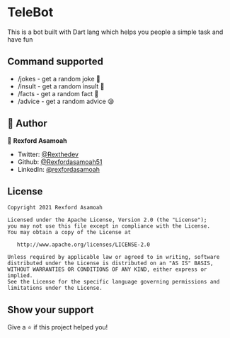 # TeleBot

This is a bot built with Dart lang which helps you people a simple task and have fun

## Command supported

- /jokes - get a random joke 😬
- /insult - get a random insult 🥵
- /facts - get a random fact 🍕
- /advice - get a random advice 😪

## 💌 Author

👤 **Rexford Asamoah**

- Twitter: [@Rexthedev](https://twitter.com/Rexthedev)
- Github: [@Rexfordasamoah51](https://github.com/Rexfordasamoah51)
- LinkedIn: [@rexfordasamoah](https://linkedin.com/in/rexfordasamoah)

## License

    Copyright 2021 Rexford Asamoah

    Licensed under the Apache License, Version 2.0 (the "License");
    you may not use this file except in compliance with the License.
    You may obtain a copy of the License at

       http://www.apache.org/licenses/LICENSE-2.0

    Unless required by applicable law or agreed to in writing, software
    distributed under the License is distributed on an "AS IS" BASIS,
    WITHOUT WARRANTIES OR CONDITIONS OF ANY KIND, either express or implied.
    See the License for the specific language governing permissions and
    limitations under the License.

## Show your support

Give a ⭐️ if this project helped you!
